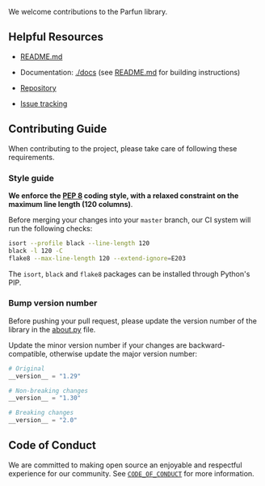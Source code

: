 We welcome contributions to the Parfun library.


## Helpful Resources

* [README.md](./README.md)

* Documentation: [./docs](./docs) (see [README.md](./README.md) for building instructions)

* [Repository](https://github.com/citi/parfun)

* [Issue tracking](https://github.com/citi/parfun/issues)


## Contributing Guide

When contributing to the project, please take care of following these requirements.


### Style guide

**We enforce the [PEP 8](https://peps.python.org/pep-0008/) coding style, with a relaxed constraint on the maximum line
length (120 columns)**.

Before merging your changes into your `master` branch, our CI system will run the following checks:

```bash
isort --profile black --line-length 120
black -l 120 -C
flake8 --max-line-length 120 --extend-ignore=E203
```

The `isort`, `black` and `flake8` packages can be installed through Python's PIP.


### Bump version number

Before pushing your pull request, please update the version number of the library in the
[about.py](./parfun/about.py) file.

Update the minor version number if your changes are backward-compatible, otherwise update the major version number:

```python
# Original
__version__ = "1.29"

# Non-breaking changes
__version__ = "1.30"

# Breaking changes
__version__ = "2.0"
```


## Code of Conduct

We are committed to making open source an enjoyable and respectful experience for our community. See
[`CODE_OF_CONDUCT`](https://github.com/citi/.github/blob/main/CODE_OF_CONDUCT.md) for more information.